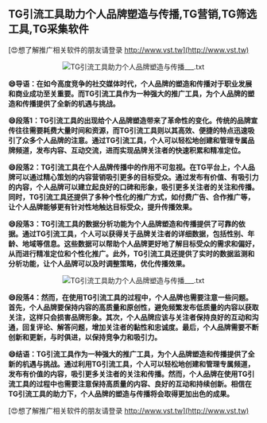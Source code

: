 ## **TG引流工具助力个人品牌塑造与传播,TG营销,TG筛选工具,TG采集软件**

[😍想了解推广相关软件的朋友请登录 http://www.vst.tw](http://www.vst.tw)

 <center><img src="https://vst.tw/MP4/tuiguang/png/1.png" alt="TG引流工具助力个人品牌塑造与传播___.txt"></center>

**😄导语：在如今高度竞争的社交媒体时代，个人品牌的塑造和传播对于职业发展和商业成功至关重要。而TG引流工具作为一种强大的推广工具，为个人品牌的塑造和传播提供了全新的机遇与挑战。**

**😄段落1：TG引流工具的出现给个人品牌塑造带来了革命性的变化。传统的品牌宣传往往需要耗费大量时间和资源，而TG引流工具则以其高效、便捷的特点迅速吸引了众多个人品牌的注意。通过TG引流工具，个人可以轻松地创建和管理专属品牌频道，发布内容、互动交流，进而实现品牌关注者的快速积累和精准定位。**

**😄段落2：TG引流工具在个人品牌传播中的作用不可忽视。在TG平台上，个人品牌可以通过精心策划的内容营销吸引更多的目标受众。通过发布有价值、有吸引力的内容，个人品牌可以建立起良好的口碑和形象，吸引更多关注者的关注和传播。同时，TG引流工具还提供了多种个性化的推广方式，如付费广告、合作推广等，让个人品牌能够更有针对性地触达目标受众，提升传播效果。**

**😄段落3：TG引流工具的数据分析功能为个人品牌塑造和传播提供了可靠的依据。通过TG引流工具，个人可以获得关于品牌关注者的详细数据，包括性别、年龄、地域等信息。这些数据可以帮助个人品牌更好地了解目标受众的需求和偏好，从而进行精准定位和个性化推广。此外，TG引流工具还提供了实时的数据监测和分析功能，让个人品牌可以及时调整策略，优化传播效果。**

 <center><img src="https://vst.tw/MP4/tuiguang/png/0.png" alt="TG引流工具助力个人品牌塑造与传播___.txt"></center>

**😄段落4：然而，在使用TG引流工具的过程中，个人品牌也需要注意一些问题。首先，个人品牌要保持内容的高质量和原创性，避免频繁发布低质量的内容以获取关注，这样只会损害品牌形象。其次，个人品牌应该与关注者保持良好的互动和沟通，回复评论、解答问题，增加关注者的黏性和忠诚度。最后，个人品牌需要不断创新和更新，与时俱进，以保持竞争力和吸引力。**

**😄结语：TG引流工具作为一种强大的推广工具，为个人品牌塑造和传播提供了全新的机遇与挑战。通过利用TG引流工具，个人可以轻松地创建和管理专属频道，发布有价值的内容，吸引更多关注者的关注和传播。然而，个人品牌在使用TG引流工具的过程中也需要注意保持高质量的内容、良好的互动和持续创新。相信在TG引流工具的助力下，个人品牌的塑造与传播将会取得更加出色的成果。**

[😍想了解推广相关软件的朋友请登录 http://www.vst.tw](http://www.vst.tw)



